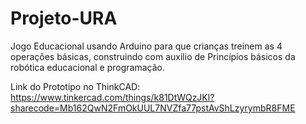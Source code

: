 # Projeto-URA
Jogo Educacional usando Arduino para que crianças treinem as 4 operações básicas, construindo com auxilio de Princípios básicos da robótica educacional e programação.


Link do Prototipo no ThinkCAD:
https://www.tinkercad.com/things/k81DtWQzJKl?sharecode=Mb162QwN2FmOkUUL7NVZfa77pstAvShLzyrymbR8FME
